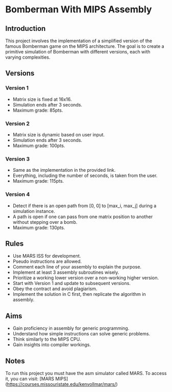 # Bomberman With MIPS Assembly

## Introduction
This project involves the implementation of a simplified version of the famous Bomberman game on the MIPS architecture. The goal is to create a primitive simulation of Bomberman with different versions, each with varying complexities.

## Versions

### Version 1
- Matrix size is fixed at 16x16.
- Simulation ends after 3 seconds.
- Maximum grade: 85pts.

### Version 2
- Matrix size is dynamic based on user input.
- Simulation ends after 3 seconds.
- Maximum grade: 100pts.

### Version 3
- Same as the implementation in the provided link.
- Everything, including the number of seconds, is taken from the user.
- Maximum grade: 115pts.

### Version 4
- Detect if there is an open path from [0, 0] to [max_i, max_j] during a simulation instance.
- A path is open if one can pass from one matrix position to another without stepping over a bomb.
- Maximum grade: 130pts.

## Rules

- Use MARS ISS for development.
- Pseudo instructions are allowed.
- Comment each line of your assembly to explain the purpose.
- Implement at least 3 assembly subroutines wisely.
- Prioritize a working lower version over a non-working higher version.
- Start with Version 1 and update to subsequent versions.
- Obey the contract and avoid plagiarism.
- Implement the solution in C first, then replicate the algorithm in assembly.

## Aims

- Gain proficiency in assembly for generic programming.
- Understand how simple instructions can solve generic problems.
- Think similarly to the MIPS CPU.
- Gain insights into compiler workings.

## Notes

To run this project you must have the asm simulator called MARS. To access it, you can visit: 
[MARS MIPS] (https://courses.missouristate.edu/kenvollmar/mars/)